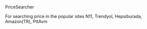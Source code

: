 PriceSearcher

For searching price in the popular sites
N11, Trendyol, Hepsiburada, Amazon(TR), PttAvm
